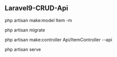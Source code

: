 ## Laravel9-CRUD-Api

php artisan make:model Item -m

php artisan migrate

php artisan make:controller Api/ItemController --api

php artisan serve